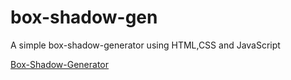 # box-shadow-gen
A simple box-shadow-generator using HTML,CSS and JavaScript


[Box-Shadow-Generator](https://kumarankit008.github.io/box-shadow-gen/#)
